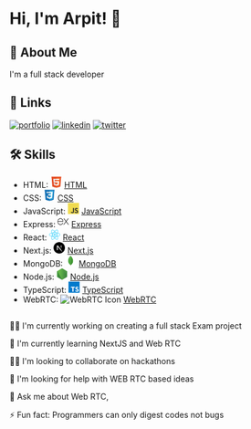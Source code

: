 
# Hi, I'm Arpit! 👋


## 🚀 About Me
I'm a full stack developer 


## 🔗 Links
[![portfolio](https://img.shields.io/badge/my_portfolio-000?style=for-the-badge&logo=ko-fi&logoColor=white)](http://portfolio-puce-gamma-46.vercel.app/)
[![linkedin](https://img.shields.io/badge/linkedin-0A66C2?style=for-the-badge&logo=linkedin&logoColor=white)](https://in.linkedin.com/in/arpit-shukla-270231247)
[![twitter](https://img.shields.io/badge/twitter-1DA1F2?style=for-the-badge&logo=twitter&logoColor=white)](https://twitter.com/ArpitSh53514231)



## 🛠 Skills
- HTML: <img src="https://raw.githubusercontent.com/devicons/devicon/master/icons/html5/html5-original.svg" alt="HTML Icon" width="20" height="20"/> [HTML](https://developer.mozilla.org/en-US/docs/Web/HTML)
- CSS: <img src="https://raw.githubusercontent.com/devicons/devicon/master/icons/css3/css3-original.svg" alt="CSS Icon" width="20" height="20"/> [CSS](https://developer.mozilla.org/en-US/docs/Web/CSS)
- JavaScript: <img src="https://raw.githubusercontent.com/devicons/devicon/master/icons/javascript/javascript-original.svg" alt="JavaScript Icon" width="20" height="20"/> [JavaScript](https://developer.mozilla.org/en-US/docs/Web/JavaScript)
- Express: <img src="https://raw.githubusercontent.com/devicons/devicon/master/icons/express/express-original.svg" alt="Express Icon" width="20" height="20"/> [Express](https://expressjs.com/)
- React: <img src="https://raw.githubusercontent.com/devicons/devicon/master/icons/react/react-original.svg" alt="React Icon" width="20" height="20"/> [React](https://reactjs.org/)
- Next.js: <img src="https://raw.githubusercontent.com/devicons/devicon/master/icons/nextjs/nextjs-original.svg" alt="Next.js Icon" width="20" height="20"/> [Next.js](https://nextjs.org/)
- MongoDB: <img src="https://raw.githubusercontent.com/devicons/devicon/master/icons/mongodb/mongodb-original.svg" alt="MongoDB Icon" width="20" height="20"/> [MongoDB](https://www.mongodb.com/)
- Node.js: <img src="https://raw.githubusercontent.com/devicons/devicon/master/icons/nodejs/nodejs-original.svg" alt="Node.js Icon" width="20" height="20"/> [Node.js](https://nodejs.org/)
- TypeScript: <img src="https://raw.githubusercontent.com/devicons/devicon/master/icons/typescript/typescript-original.svg" alt="TypeScript Icon" width="20" height="20"/> [TypeScript](https://www.typescriptlang.org/)
- WebRTC: <img src="https://raw.githubusercontent.com/devicons/devicon/master/icons/webrtc/webrtc-original.svg" alt="WebRTC Icon" width="20" height="20"/> [WebRTC](https://webrtc.org/)


##  
👩‍💻 I'm currently working on creating a full stack Exam project 

🧠 I'm currently learning NextJS and Web RTC

👯‍♀️ I'm looking to collaborate on hackathons 

🤔 I'm looking for help with WEB RTC based ideas

💬 Ask me about Web RTC, 

⚡️ Fun fact: Programmers can only digest codes not bugs

